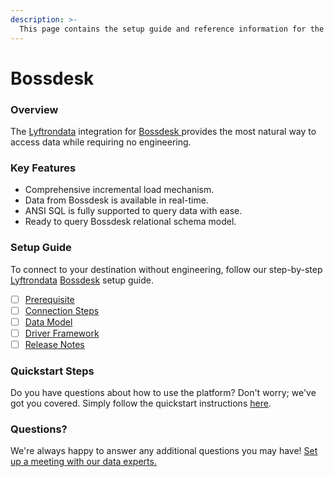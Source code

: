 ```yaml
---
description: >-
  This page contains the setup guide and reference information for the Bossdesk source connector.
---
```


# Bossdesk

### Overview

The [Lyftrondata](https://www.lyftrondata.com/) integration for [Bossdesk](https://www.lyftrondata.com/integration/bossdesk/)[ ](https://www.lyftrondata.com/integration/bossdesk/)provides the most natural way to access data while requiring no engineering.

### Key Features

* Comprehensive incremental load mechanism.
* Data from Bossdesk is available in real-time.&#x20;
* ANSI SQL is fully supported to query data with ease.
* Ready to query Bossdesk relational schema model.

### Setup Guide

To connect to your destination without engineering, follow our step-by-step [Lyftrondata](https://www.lyftrondata.com/)  [Bossdesk](https://www.lyftrondata.com/integration/bossdesk/) setup guide.

* [ ] [Prerequisite](../../business-analytics/bossdesk/prerequisite.md)
* [ ] [Connection Steps](../../business-analytics/bossdesk/connection-steps.md)
* [ ] [Data Model](../../business-analytics/bossdesk/data-model/)
* [ ] [Driver Framework](../../business-analytics/bossdesk/driver-framework/)
* [ ] [Release Notes](../../business-analytics/bossdesk/release-notes.md)

### Quickstart Steps

Do you have questions about how to use the platform? Don't worry; we've got you covered. Simply follow the quickstart instructions [here](../../../quickstart-steps.md).

### Questions? <a href="#questions" id="questions"></a>

We're always happy to answer any additional questions you may have! [Set up a meeting with our data experts.](https://www.lyftrondata.com/book-a-meeting/)

